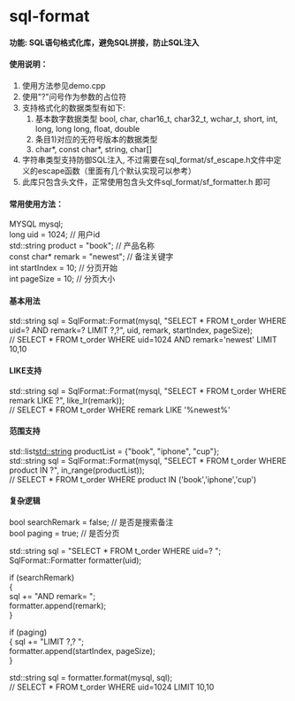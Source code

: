 sql-format
===========

#### 功能: SQL语句格式化库，避免SQL拼接，防止SQL注入

#### 使用说明：
1. 使用方法参见demo.cpp
2. 使用"?"问号作为参数的占位符
3. 支持格式化的数据类型有如下:
   1) 基本数字数据类型 bool, char, char16_t, char32_t, wchar_t, short, int, long, long long, float, double
   2) 条目1)对应的无符号版本的数据类型
   3) char*, const char*, string, char[]
4. 字符串类型支持防御SQL注入, 不过需要在sql_format/sf_escape.h文件中定义的escape函数（里面有几个默认实现可以参考）
5. 此库只包含头文件，正常使用包含头文件sql_format/sf_formatter.h 即可


#### 常用使用方法：
MYSQL mysql;</br>
long uid = 1024; // 用户id </br>
std::string product = "book"; // 产品名称</br>
const char* remark = "newest"; // 备注关键字</br>
int startIndex = 10; // 分页开始</br>
int pageSize = 10; // 分页大小</br>


#### 基本用法
std::string sql = SqlFormat::Format(mysql, "SELECT * FROM t_order WHERE uid=? AND remark=? LIMIT ?,?", uid, remark, startIndex, pageSize);</br>
// SELECT * FROM t_order WHERE uid=1024 AND remark='newest' LIMIT 10,10


#### LIKE支持 
std::string sql = SqlFormat::Format(mysql, "SELECT * FROM t_order WHERE remark LIKE ?", like_lr(remark));</br>
// SELECT * FROM t_order WHERE remark LIKE '%newest%' 


#### 范围支持 
std::list<std::string> productList = {"book", "iphone", "cup"};</br>
std::string sql = SqlFormat::Format(mysql, "SELECT * FROM t_order WHERE product IN ?", in_range(productList));</br>
// SELECT * FROM t_order WHERE product IN ('book','iphone','cup') 


#### 复杂逻辑 
bool searchRemark = false; // 是否是搜索备注</br>
bool paging = true; // 是否分页</br>

std::string sql = "SELECT * FROM t_order WHERE uid=? ";</br>
SqlFormat::Formatter formatter(uid);</br>

if (searchRemark)</br>
{</br>
    sql += "AND remark= ";</br>
    formatter.append(remark);</br>
}</br>

if (paging)</br>
{
    sql += "LIMIT ?,? ";</br>
    formatter.append(startIndex, pageSize);</br>
}</br>

std::string sql = formatter.format(mysql, sql);</br>
// SELECT * FROM t_order WHERE uid=1024 LIMIT 10,10</br>
